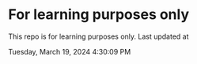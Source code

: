 # For learning purposes only
This repo is for learning purposes only.
Last updated at

Tuesday, March 19, 2024 4:30:09 PM

